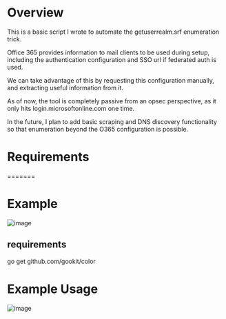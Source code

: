 # Overview
This is a basic script I wrote to automate the getuserrealm.srf enumeration trick.

Office 365 provides information to mail clients to be used during setup, including the authentication configuration and SSO url if federated auth is used. 

We can take advantage of this by requesting this configuration manually, and extracting useful information from it.

As of now, the tool is completely passive from an opsec perspective, as it only hits login.microsoftonline.com one time. 

In the future, I plan to add basic scraping and DNS discovery functionality so that enumeration beyond the O365 configuration is possible.

# Requirements
=======
# Example
![image](https://user-images.githubusercontent.com/32488787/80498636-f84a9500-8939-11ea-8193-71887ee4f83d.png)


## requirements
go get github.com/gookit/color

# Example Usage
![image](https://user-images.githubusercontent.com/32488787/106001583-218d8280-607e-11eb-86f3-60f9b42d0f53.png)

